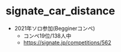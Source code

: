 # signate_car_distance
- 2021年ソロ参加(Begginerコンペ)
  - コンペ19位/138人中
  - https://signate.jp/competitions/562
